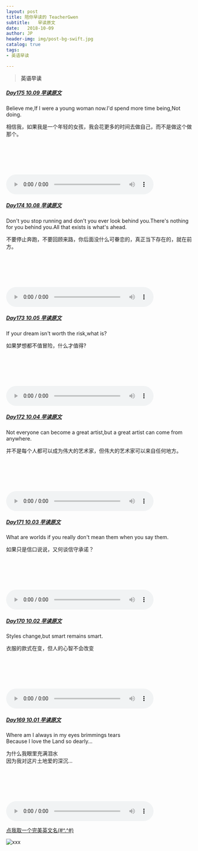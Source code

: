 ```yaml
---
layout: post
title: 陪你早读的 TeacherGwen
subtitle:   早读原文
date:   2018-10-09
author: JP
header-img: img/post-bg-swift.jpg
catalog: true
tags:
- 英语早读

---
```


>  **英语早读**

##### [Day175 10.09 早读原文](https://mp.weixin.qq.com/s/gX6QGbfOFmks82QV134DgA)

Believe me,If I were a young woman now.I'd spend more time being,Not doing.

相信我，如果我是一个年轻的女孩，我会花更多的时间去做自己，而不是做这个做那个。

<audio style="height:140;width:400;" controls="controls" src="https://res.wx.qq.com/voice/getvoice?mediaid=MzI4OTAyODUxNF8yNjUzNTE2NTY4">
</audio>

##### [Day174 10.08 早读原文](https://mp.weixin.qq.com/s/kAPyQPFNxvcp5IXLARoedg)

Don't you stop running and don't you ever look behind you.There's nothing for you behind you.All that exists is what's ahead.

不要停止奔跑，不要回顾来路，你后面没什么可眷恋的，真正当下存在的，就在前方。

<audio style="height:140;width:400;" controls="controls" src="https://res.wx.qq.com/voice/getvoice?mediaid=MzI4OTAyODUxNF8yNjUzNTE2NTI0">
</audio>

##### [Day173 10.05 早读原文](https://mp.weixin.qq.com/s/0TxnYge8kxoltXIK8i683g)

If your dream isn't worth the risk,what is?

如果梦想都不值冒险，什么才值得?

<audio style="height:140;width:400;" controls="controls" src="https://res.wx.qq.com/voice/getvoice?mediaid=MzI4OTAyODUxNF8yNjUzNTE2NDU2">
</audio>

##### [Day172 10.04 早读原文](https://mp.weixin.qq.com/s/iRzdwoeIXULCK8OmzrFRLw)

Not everyone can become a great artist,but a great artist can come from anywhere.

并不是每个人都可以成为伟大的艺术家，但伟大的艺术家可以来自任何地方。

<audio style="height:140;width:400;" controls="controls" src="https://res.wx.qq.com/voice/getvoice?mediaid=MzI4OTAyODUxNF8yNjUzNTE2NDQ0">
</audio>

##### [Day171 10.03 早读原文](https://mp.weixin.qq.com/s/P47gdhDElUqdDQGar6c1pg)

What are worlds if you really don't mean them when you say them.

如果只是信口说说，又何谈信守承诺？

<audio style="height:140;width:400;" controls="controls" src="https://res.wx.qq.com/voice/getvoice?mediaid=MzI4OTAyODUxNF8yNjUzNTE2NDQw">
</audio>

##### [Day170 10.02 早读原文](https://mp.weixin.qq.com/s/VP94C3U7L7ki6G5uRq9wVA)

Styles change,but smart remains smart.

衣服的款式在变，但人的心智不会改变

<audio style="height:140;width:400;" controls="controls" src="https://res.wx.qq.com/voice/getvoice?mediaid=MzI4OTAyODUxNF8yNjUzNTE2NDI1">
</audio>

##### [Day169 10.01 早读原文](https://mp.weixin.qq.com/s/5bFecrB-vkP2bw1W2YoSfA)

Where am I always in my eyes brimmings tears<br>
Because I love the Land so dearly...

为什么我眼里充满泪水<br>
因为我对这片土地爱的深沉...

<audio style="height:140;width:400;" controls="controls" src="https://res.wx.qq.com/voice/getvoice?mediaid=MzI4OTAyODUxNF8yNjUzNTE2Mzk5">
</audio>

[点我取一个完美英文名(#^.^#)](http://ename.shanbay.com.cn)

![xxx](http://img07.tooopen.com/images/20170316/tooopen_sy_201956178977.jpg)